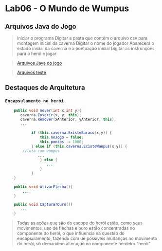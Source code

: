 # Lab06 - O Mundo de Wumpus

## Arquivos Java do Jogo

> Iniciar o programa
> Digitar a pasta que contém o arquivo csv para montagem inicial da caverna
> Digitar o nome do jogador
> Aparecerá o estado inicial da caverna e a pontuação inicial
> Digitar as instrunções para o herói e jogar

> [Arquivos Java do jogo](https://github.com/Rai0Catodic0/MC322-DUPLA/tree/main/Lab06/src/mc322/lab06)

> [Arquivos teste](https://github.com/Rai0Catodic0/MC322-DUPLA/tree/main/Lab06/src/mc322/db)

## Destaques de Arquitetura

### `Encapsulamento no herói`

~~~java
    public void mover(int x,int y){
       caverna.Inserir(x, y, this);
       caverna.Remover(xAnterior, yAnterior, this);
       ...

            if (this.caverna.ExisteBuraco(x,y)) {
                this.noJogo = false;
                this.pontos -= 1000;
            } else if (this.caverna.ExisteWunpus(x,y)) {
	 	//luta com wunpus	
               ...
                } else {
                   ...
                }
            }
    }

    public void AtivarFlecha(){
        ...
    }

    public void CapturarOuro(){
       ...
    }
~~~

> Todas as ações que são do escopo do herói estão, como seus movimentos, uso de flechas e ouro estão concentradas no componente do herói, o que influencia na questão do encapsulamento, fazendo com ue possíveis mudanças no movimento do herói, só demandem alteração no componente herdeiro "herói"
